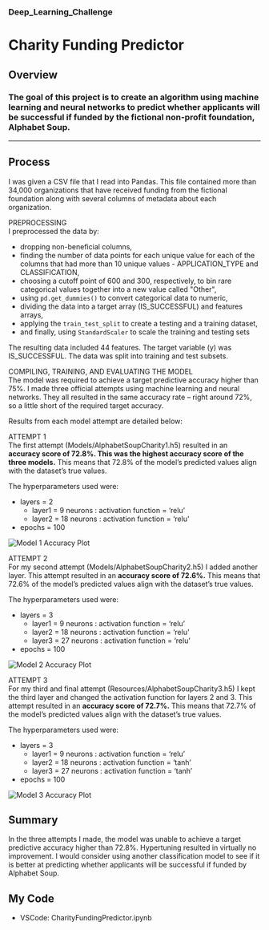 ### Deep_Learning_Challenge 
# Charity Funding Predictor

## Overview
### The goal of this project is to create an algorithm using machine learning and neural networks to predict whether applicants will be successful if funded by the fictional non-profit foundation, Alphabet Soup.
----------------------------
## Process
I was given a CSV file that I read into Pandas. This file contained more than 34,000 organizations that have received funding from the fictional foundation along with several columns of metadata about each organization.

PREPROCESSING<br>
I preprocessed the data by:
* dropping non-beneficial columns,
* finding the number of data points for each unique value for each of the columns that had more than 10 unique values - APPLICATION_TYPE and CLASSIFICATION,
* choosing a cutoff point of 600 and 300, respectively, to bin rare categorical values together into a new value called "Other",
* using `pd.get_dummies()` to convert categorical data to numeric,
* dividing the data into a target array (IS_SUCCESSFUL) and features arrays,
* applying the `train_test_split` to create a testing and a training dataset,
* and finally, using `StandardScaler` to scale the training and testing sets

The resulting data included 44 features. The target variable (y) was IS_SUCCESSFUL. The data was split into training and test subsets.

COMPILING, TRAINING, AND EVALUATING THE MODEL<br>
The model was required to achieve a target predictive accuracy higher than 75%. I made three official attempts using machine learning and neural networks. They all resulted in the same accuracy rate – right around 72%, so a little short of the required target accuracy.

Results from each model attempt are detailed below:

ATTEMPT 1<br>
The first attempt (Models/AlphabetSoupCharity1.h5) resulted in an <b>accuracy score of 72.8%. This was the highest accuracy score of the three models.</b> This means that 72.8% of the model’s predicted values align with the dataset’s true values.

The hyperparameters used were:
* layers = 2
  * layer1 = 9 neurons : activation function = ‘relu’
  * layer2 = 18 neurons : activation function = ‘relu'
* epochs = 100

![Model 1 Accuracy Plot](Models/AlphabetSoupCharity1.h5)    

ATTEMPT 2<br>
For my second attempt (Models/AlphabetSoupCharity2.h5) I added another layer. This attempt resulted in an <b>accuracy score of 72.6%.</b> This means that 72.6% of the model’s predicted values align with the dataset’s true values.

The hyperparameters used were:
* layers = 3
  * layer1 = 9 neurons : activation function = ‘relu’
  * layer2 = 18 neurons : activation function = ‘relu’
  * layer3 = 27 neurons : activation function = ‘relu’
* epochs = 100

![Model 2 Accuracy Plot](Resources/Model2_accuracy.png)

ATTEMPT 3<br>
For my third and final attempt (Resources/AlphabetSoupCharity3.h5) I kept the third layer and changed the activation function for layers 2 and 3. This attempt resulted in an <b>accuracy score of 72.7%.</b> This means that 72.7% of the model’s predicted values align with the dataset’s true values.

The hyperparameters used were:
* layers = 3
  * layer1 = 9 neurons : activation function = ‘relu’
  * layer2 = 18 neurons : activation function = ‘tanh’
  * layer3 = 27 neurons : activation function = ‘tanh’
* epochs = 100

![Model 3 Accuracy Plot](Resources/Model3_accuracy.png)


## Summary
In the three attempts I made, the model was unable to achieve a target predictive accuracy higher than 72.8%. Hypertuning resulted in virtually no improvement. I would consider using another classification model to see if it is better at predicting whether applicants will be successful if funded by Alphabet Soup.


## My Code
* VSCode: CharityFundingPredictor.ipynb
